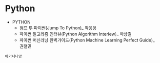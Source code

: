 # Python

- PYTHON
  - 점프 투 파이썬(Jump To Python)_ 박응용
  - 파이썬 알고리즘 인터뷰(Python Algorithm Interiew)_ 박상길
  - 파이썬 머신러닝 완벽가이드(Python Machine Learning Perfect Guide)_ 권철민



```
아가나나앙
```





